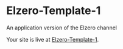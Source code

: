 # Elzero-Template-1
An application version of the Elzero channel

Your site is live at [Elzero-Template-1](https://mohamedelewa2810.github.io/Elzero-Template-1/).
